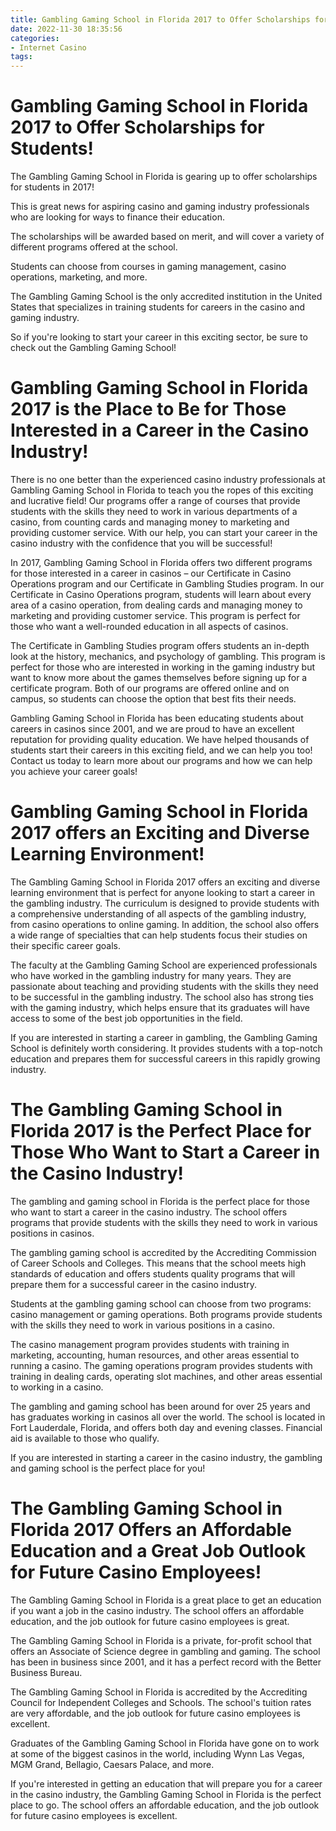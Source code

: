 ```yaml
---
title: Gambling Gaming School in Florida 2017 to Offer Scholarships for Students!
date: 2022-11-30 18:35:56
categories:
- Internet Casino
tags:
---
```



#  Gambling Gaming School in Florida 2017 to Offer Scholarships for Students!

The Gambling Gaming School in Florida is gearing up to offer scholarships for students in 2017!

This is great news for aspiring casino and gaming industry professionals who are looking for ways to finance their education.

The scholarships will be awarded based on merit, and will cover a variety of different programs offered at the school.

Students can choose from courses in gaming management, casino operations, marketing, and more.

The Gambling Gaming School is the only accredited institution in the United States that specializes in training students for careers in the casino and gaming industry.

So if you're looking to start your career in this exciting sector, be sure to check out the Gambling Gaming School!

#  Gambling Gaming School in Florida 2017 is the Place to Be for Those Interested in a Career in the Casino Industry!

There is no one better than the experienced casino industry professionals at Gambling Gaming School in Florida to teach you the ropes of this exciting and lucrative field! Our programs offer a range of courses that provide students with the skills they need to work in various departments of a casino, from counting cards and managing money to marketing and providing customer service. With our help, you can start your career in the casino industry with the confidence that you will be successful!

In 2017, Gambling Gaming School in Florida offers two different programs for those interested in a career in casinos – our Certificate in Casino Operations program and our Certificate in Gambling Studies program. In our Certificate in Casino Operations program, students will learn about every area of a casino operation, from dealing cards and managing money to marketing and providing customer service. This program is perfect for those who want a well-rounded education in all aspects of casinos.

The Certificate in Gambling Studies program offers students an in-depth look at the history, mechanics, and psychology of gambling. This program is perfect for those who are interested in working in the gaming industry but want to know more about the games themselves before signing up for a certificate program. Both of our programs are offered online and on campus, so students can choose the option that best fits their needs.

Gambling Gaming School in Florida has been educating students about careers in casinos since 2001, and we are proud to have an excellent reputation for providing quality education. We have helped thousands of students start their careers in this exciting field, and we can help you too! Contact us today to learn more about our programs and how we can help you achieve your career goals!

#  Gambling Gaming School in Florida 2017 offers an Exciting and Diverse Learning Environment!

The Gambling Gaming School in Florida 2017 offers an exciting and diverse learning environment that is perfect for anyone looking to start a career in the gambling industry. The curriculum is designed to provide students with a comprehensive understanding of all aspects of the gambling industry, from casino operations to online gaming. In addition, the school also offers a wide range of specialties that can help students focus their studies on their specific career goals.

The faculty at the Gambling Gaming School are experienced professionals who have worked in the gambling industry for many years. They are passionate about teaching and providing students with the skills they need to be successful in the gambling industry. The school also has strong ties with the gaming industry, which helps ensure that its graduates will have access to some of the best job opportunities in the field.

If you are interested in starting a career in gambling, the Gambling Gaming School is definitely worth considering. It provides students with a top-notch education and prepares them for successful careers in this rapidly growing industry.

#  The Gambling Gaming School in Florida 2017 is the Perfect Place for Those Who Want to Start a Career in the Casino Industry!

The gambling and gaming school in Florida is the perfect place for those who want to start a career in the casino industry. The school offers programs that provide students with the skills they need to work in various positions in casinos.

The gambling gaming school is accredited by the Accrediting Commission of Career Schools and Colleges. This means that the school meets high standards of education and offers students quality programs that will prepare them for a successful career in the casino industry.

Students at the gambling gaming school can choose from two programs: casino management or gaming operations. Both programs provide students with the skills they need to work in various positions in a casino.

The casino management program provides students with training in marketing, accounting, human resources, and other areas essential to running a casino. The gaming operations program provides students with training in dealing cards, operating slot machines, and other areas essential to working in a casino.

The gambling and gaming school has been around for over 25 years and has graduates working in casinos all over the world. The school is located in Fort Lauderdale, Florida, and offers both day and evening classes. Financial aid is available to those who qualify.

If you are interested in starting a career in the casino industry, the gambling and gaming school is the perfect place for you!

#  The Gambling Gaming School in Florida 2017 Offers an Affordable Education and a Great Job Outlook for Future Casino Employees!

The Gambling Gaming School in Florida is a great place to get an education if you want a job in the casino industry. The school offers an affordable education, and the job outlook for future casino employees is great.

The Gambling Gaming School in Florida is a private, for-profit school that offers an Associate of Science degree in gambling and gaming. The school has been in business since 2001, and it has a perfect record with the Better Business Bureau.

The Gambling Gaming School in Florida is accredited by the Accrediting Council for Independent Colleges and Schools. The school's tuition rates are very affordable, and the job outlook for future casino employees is excellent.

Graduates of the Gambling Gaming School in Florida have gone on to work at some of the biggest casinos in the world, including Wynn Las Vegas, MGM Grand, Bellagio, Caesars Palace, and more.

If you're interested in getting an education that will prepare you for a career in the casino industry, the Gambling Gaming School in Florida is the perfect place to go. The school offers an affordable education, and the job outlook for future casino employees is excellent.